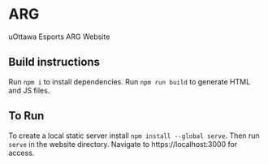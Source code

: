 # ARG
uOttawa Esports ARG Website

## Build instructions

Run `npm i` to install dependencies. Run `npm run build` to generate HTML and JS files. 

## To Run

To create a local static server install `npm install --global serve`. Then run `serve` in the website directory. Navigate to https://localhost:3000 for access.
